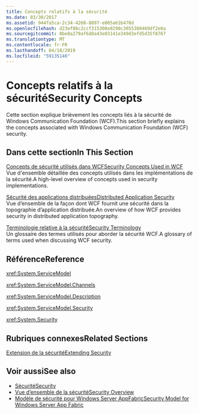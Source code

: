 ```yaml
---
title: Concepts relatifs à la sécurité
ms.date: 03/30/2017
ms.assetid: 944fa5ca-2c34-4268-8897-e005a61b470d
ms.openlocfilehash: d23ef86c2ccf315300a9290c3055388469df2e0a
ms.sourcegitcommit: 0be8a279af6d8a43e03141e349d3efd5d35f8767
ms.translationtype: MT
ms.contentlocale: fr-FR
ms.lasthandoff: 04/18/2019
ms.locfileid: "59135146"
---
```

# <a name="security-concepts"></a><span data-ttu-id="6eb31-102">Concepts relatifs à la sécurité</span><span class="sxs-lookup"><span data-stu-id="6eb31-102">Security Concepts</span></span>
<span data-ttu-id="6eb31-103">Cette section explique brièvement les concepts liés à la sécurité de Windows Communication Foundation (WCF).</span><span class="sxs-lookup"><span data-stu-id="6eb31-103">This section briefly explains the concepts associated with Windows Communication Foundation (WCF) security.</span></span>  
  
## <a name="in-this-section"></a><span data-ttu-id="6eb31-104">Dans cette section</span><span class="sxs-lookup"><span data-stu-id="6eb31-104">In This Section</span></span>  
 [<span data-ttu-id="6eb31-105">Concepts de sécurité utilisés dans WCF</span><span class="sxs-lookup"><span data-stu-id="6eb31-105">Security Concepts Used in WCF</span></span>](../../../../docs/framework/wcf/feature-details/security-concepts-used-in-wcf.md)  
 <span data-ttu-id="6eb31-106">Vue d'ensemble détaillée des concepts utilisés dans les implémentations de la sécurité.</span><span class="sxs-lookup"><span data-stu-id="6eb31-106">A high-level overview of concepts used in security implementations.</span></span>  
  
 [<span data-ttu-id="6eb31-107">Sécurité des applications distribuées</span><span class="sxs-lookup"><span data-stu-id="6eb31-107">Distributed Application Security</span></span>](../../../../docs/framework/wcf/feature-details/distributed-application-security.md)  
 <span data-ttu-id="6eb31-108">Vue d’ensemble de la façon dont WCF fournit une sécurité dans la topographie d’application distribuée.</span><span class="sxs-lookup"><span data-stu-id="6eb31-108">An overview of how WCF provides security in distributed application topography.</span></span>  
  
 [<span data-ttu-id="6eb31-109">Terminologie relative à la sécurité</span><span class="sxs-lookup"><span data-stu-id="6eb31-109">Security Terminology</span></span>](../../../../docs/framework/wcf/feature-details/wcf-security-terminology.md)  
 <span data-ttu-id="6eb31-110">Un glossaire des termes utilisés pour aborder la sécurité WCF.</span><span class="sxs-lookup"><span data-stu-id="6eb31-110">A glossary of terms used when discussing WCF security.</span></span>  
  
## <a name="reference"></a><span data-ttu-id="6eb31-111">Référence</span><span class="sxs-lookup"><span data-stu-id="6eb31-111">Reference</span></span>  
 <xref:System.ServiceModel>  
  
 <xref:System.ServiceModel.Channels>  
  
 <xref:System.ServiceModel.Description>  
  
 <xref:System.ServiceModel.Security>  
  
 <xref:System.Security>  
  
## <a name="related-sections"></a><span data-ttu-id="6eb31-112">Rubriques connexes</span><span class="sxs-lookup"><span data-stu-id="6eb31-112">Related Sections</span></span>  
 [<span data-ttu-id="6eb31-113">Extension de la sécurité</span><span class="sxs-lookup"><span data-stu-id="6eb31-113">Extending Security</span></span>](../../../../docs/framework/wcf/extending/extending-security.md)  
  
## <a name="see-also"></a><span data-ttu-id="6eb31-114">Voir aussi</span><span class="sxs-lookup"><span data-stu-id="6eb31-114">See also</span></span>

- [<span data-ttu-id="6eb31-115">Sécurité</span><span class="sxs-lookup"><span data-stu-id="6eb31-115">Security</span></span>](../../../../docs/framework/wcf/feature-details/security.md)
- [<span data-ttu-id="6eb31-116">Vue d’ensemble de la sécurité</span><span class="sxs-lookup"><span data-stu-id="6eb31-116">Security Overview</span></span>](../../../../docs/framework/wcf/feature-details/security-overview.md)
- [<span data-ttu-id="6eb31-117">Modèle de sécurité pour Windows Server AppFabric</span><span class="sxs-lookup"><span data-stu-id="6eb31-117">Security Model for Windows Server App Fabric</span></span>](https://go.microsoft.com/fwlink/?LinkID=201279&clcid=0x409)
